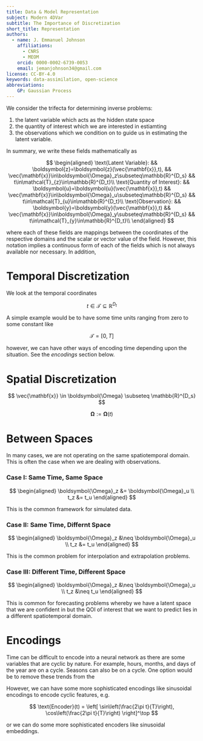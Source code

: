 ```yaml
---
title: Data & Model Representation
subject: Modern 4DVar
subtitle: The Importance of Discretization
short_title: Representation
authors:
  - name: J. Emmanuel Johnson
    affiliations:
      - CNRS
      - MEOM
    orcid: 0000-0002-6739-0053
    email: jemanjohnson34@gmail.com
license: CC-BY-4.0
keywords: data-assimilation, open-science
abbreviations:
    GP: Gaussian Process
---
```



We consider the trifecta for determining inverse problems: 
1. the latent variable which acts as the hidden state space
2. the quantity of interest which we are interested in estiamting
3. the observations which we condition on to guide us in estimating the latent variable.

In summary, we write these fields mathematically as

$$
\begin{aligned}
\text{Latent Variable}: && 
\boldsymbol{z}=\boldsymbol{z}(\vec{\mathbf{x}},t), && \vec{\mathbf{x}}\in\boldsymbol{\Omega}_z\subseteq\mathbb{R}^{D_s} && 
t\in\mathcal{T}_{z}\in\mathbb{R}^{D_t}\\
\text{Quantity of Interest}: && 
\boldsymbol{u}=\boldsymbol{u}(\vec{\mathbf{x}},t) &&
\vec{\mathbf{x}}\in\boldsymbol{\Omega}_u\subseteq\mathbb{R}^{D_s} && 
t\in\mathcal{T}_{u}\in\mathbb{R}^{D_t}\\
\text{Observation}: && 
\boldsymbol{y}=\boldsymbol{y}(\vec{\mathbf{x}},t) &&
\vec{\mathbf{x}}\in\boldsymbol{\Omega}_y\subseteq\mathbb{R}^{D_s} && 
t\in\mathcal{T}_{y}\in\mathbb{R}^{D_t}\\
\end{aligned}
$$

where each of these fields are mappings between the coordinates of the respective domains and the scalar or vector value of the field. However, this notation implies a continuous form of each of the fields which is not always available nor necessary. In addition, 

# Temporal Discretization

We look at the temporal coordinates

$$
t \in \mathcal{T} \subseteq \mathbb{R}^{D_t}
$$

A simple example would be to have some time units ranging from zero to some constant like

$$
\mathcal{T}=[0, T]
$$

however, we can have other ways of encoding time depending upon the situation. See the *encodings* section below.




# Spatial Discretization



$$
\vec{\mathbf{x}} \in \boldsymbol{\Omega} \subseteq \mathbb{R}^{D_s}
$$

$$
\boldsymbol{\Omega}:=\boldsymbol{\Omega}(t)
$$

# Between Spaces

In many cases, we are not operating on the same spatiotemporal domain. This is often the case when we are dealing with observations.

### Case I: Same Time, Same Space

$$
\begin{aligned}
\boldsymbol{\Omega}_z &= \boldsymbol{\Omega}_u \\
t_z &= t_u
\end{aligned}
$$

This is the common framework for simulated data.

### Case II: Same Time, Differnt Space

$$
\begin{aligned}
\boldsymbol{\Omega}_z &\neq \boldsymbol{\Omega}_u \\
t_z &= t_u
\end{aligned}
$$

This is the common problem for interpolation and extrapolation problems.


### Case III: Different Time, Different Space


$$
\begin{aligned}
\boldsymbol{\Omega}_z &\neq \boldsymbol{\Omega}_u \\
t_z &\neq t_u
\end{aligned}
$$

This is common for forecasting problems whereby we have a latent space that  we are confident in but the QOI of interest that we want to predict lies in a different spatiotemporal domain.

# Encodings


Time can be difficult to encode into a neural network as there are some variables that are cyclic by nature. For example, hours, months, and days of the year are on a cycle. Seasons can also be on a cycle. One option would be to remove these trends from the 

However, we can have some more sophisticated encodings like sinusoidal encodings to encode cyclic features, e.g.

$$
\text{Encoder}(t) =
\left[
\sin\left(\frac{2\pi t}{T}\right), 
\cos\left(\frac{2\pi t}{T}\right)
\right]^\top
$$

or we can do some more sophisticated encoders like sinusoidal embeddings.